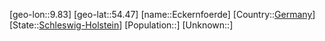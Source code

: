 ﻿---
location: [54.47,9.83]
type: City
tags:
- geo/City


SpocWebEntityId: 29963
isDeleted: false
confidential: public

---
[geo-lon::9.83]
[geo-lat::54.47]
[name::Eckernfoerde]
[Country::[Germany](geo/Continent/Europe/Germany.md)]
[State::[Schleswig-Holstein](geo/Continent/Europe/Germany/Schleswig-Holstein.md)]
[Population::]
[Unknown::]

